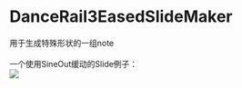 # DanceRail3EasedSlideMaker

用于生成特殊形状的一组note<br>
<br>
一个使用SineOut缓动的Slide例子：<br>
![](https://github.com/Greenball233/DanceRail3EasedSlideMaker/raw/main/example.png)